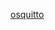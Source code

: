 [osquitto](https://blog.gtwang.org/iot/raspberry-pi/raspberry-pi-mosquitto-mqtt-broker-iot-integration/)